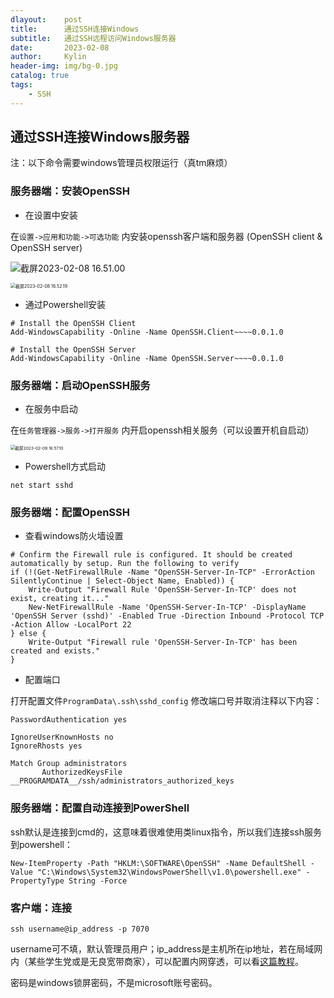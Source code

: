 ```yaml
---
dlayout:    post
title:      通过SSH连接Windows
subtitle:   通过SSH远程访问Windows服务器
date:       2023-02-08
author:     Kylin
header-img: img/bg-0.jpg
catalog: true
tags:
    - SSH
---
```




## 通过SSH连接Windows服务器

注：以下命令需要windows管理员权限运行（真tm麻烦）

### 服务器端：安装OpenSSH

- 在设置中安装

在`设置->应用和功能->可选功能` 内安装openssh客户端和服务器 (OpenSSH client & OpenSSH server)

![截屏2023-02-08 16.51.00](http://kylinhub.oss-cn-shanghai.aliyuncs.com/uPic/%E6%88%AA%E5%B1%8F2023-02-08%2016.51.00.png)

<img src="http://kylinhub.oss-cn-shanghai.aliyuncs.com/uPic/%E6%88%AA%E5%B1%8F2023-02-08%2016.52.19.png" alt="截屏2023-02-08 16.52.19" style="zoom:50%;" />



- 通过Powershell安装

```
# Install the OpenSSH Client
Add-WindowsCapability -Online -Name OpenSSH.Client~~~~0.0.1.0

# Install the OpenSSH Server
Add-WindowsCapability -Online -Name OpenSSH.Server~~~~0.0.1.0
```



### 服务器端：启动OpenSSH服务

- 在服务中启动

在`任务管理器->服务->打开服务` 内开启openssh相关服务（可以设置开机自启动）

<img src="http://kylinhub.oss-cn-shanghai.aliyuncs.com/uPic/%E6%88%AA%E5%B1%8F2023-02-08%2016.57.10.png" alt="截屏2023-02-08 16.57.10" style="zoom:47%;" />

- Powershell方式启动

```
net start sshd
```



### 服务器端：配置OpenSSH

- 查看windows防火墙设置

```
# Confirm the Firewall rule is configured. It should be created automatically by setup. Run the following to verify
if (!(Get-NetFirewallRule -Name "OpenSSH-Server-In-TCP" -ErrorAction SilentlyContinue | Select-Object Name, Enabled)) {
    Write-Output "Firewall Rule 'OpenSSH-Server-In-TCP' does not exist, creating it..."
    New-NetFirewallRule -Name 'OpenSSH-Server-In-TCP' -DisplayName 'OpenSSH Server (sshd)' -Enabled True -Direction Inbound -Protocol TCP -Action Allow -LocalPort 22
} else {
    Write-Output "Firewall rule 'OpenSSH-Server-In-TCP' has been created and exists."
}
```

- 配置端口

打开配置文件`ProgramData\.ssh\sshd_config` 修改端口号并取消注释以下内容：

```
PasswordAuthentication yes

IgnoreUserKnownHosts no
IgnoreRhosts yes

Match Group administrators
       AuthorizedKeysFile __PROGRAMDATA__/ssh/administrators_authorized_keys
```



### 服务器端：配置自动连接到PowerShell

ssh默认是连接到cmd的，这意味着很难使用类linux指令，所以我们连接ssh服务到powershell：

```
New-ItemProperty -Path "HKLM:\SOFTWARE\OpenSSH" -Name DefaultShell -Value "C:\Windows\System32\WindowsPowerShell\v1.0\powershell.exe" -PropertyType String -Force
```



### 客户端：连接

```
ssh username@ip_address -p 7070
```

username可不填，默认管理员用户；ip_address是主机所在ip地址，若在局域网内（某些学生党或是无良宽带商家），可以配置内网穿透，可以看[这篇教程](http://kylinchen.cn/2019/05/29/SSH/)。

密码是windows锁屏密码，不是microsoft账号密码。

